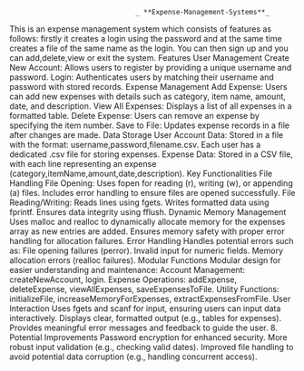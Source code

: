                                    _ **Expense-Management-Systems**_
This is an expense management system which consists of features as follows:
firstly it creates a login using the password and at the same time creates a file of the same name as the login.
You can then sign up and you can add,delete,view or exit the system.
Features
User Management
Create New Account: Allows users to register by providing a unique username and password.
Login: Authenticates users by matching their username and password with stored records.
Expense Management
Add Expense: Users can add new expenses with details such as category, item name, amount, date, and description.
View All Expenses: Displays a list of all expenses in a formatted table.
Delete Expense: Users can remove an expense by specifying the item number.
Save to File: Updates expense records in a file after changes are made.
 Data Storage
User Account Data:
Stored in a file with the format: username,password,filename.csv.
Each user has a dedicated .csv file for storing expenses.
Expense Data:
Stored in a CSV file, with each line representing an expense (category,itemName,amount,date,description).
 Key Functionalities
File Handling
File Opening:
Uses fopen for reading (r), writing (w), or appending (a) files.
Includes error handling to ensure files are opened successfully.
File Reading/Writing:
Reads lines using fgets.
Writes formatted data using fprintf.
Ensures data integrity using fflush.
Dynamic Memory Management
Uses malloc and realloc to dynamically allocate memory for the expenses array as new entries are added.
Ensures memory safety with proper error handling for allocation failures.
 Error Handling
Handles potential errors such as:
File opening failures (perror).
Invalid input for numeric fields.
Memory allocation errors (realloc failures).
 Modular Functions
Modular design for easier understanding and maintenance:
Account Management: createNewAccount, login.
Expense Operations: addExpense, deleteExpense, viewAllExpenses, saveExpensesToFile.
Utility Functions: initializeFile, increaseMemoryForExpenses, extractExpensesFromFile.
 User Interaction
Uses fgets and scanf for input, ensuring users can input data interactively.
Displays clear, formatted output (e.g., tables for expenses).
Provides meaningful error messages and feedback to guide the user.
8. Potential Improvements
Password encryption for enhanced security.
More robust input validation (e.g., checking valid dates).
Improved file handling to avoid potential data corruption (e.g., handling concurrent access).
